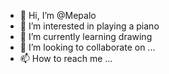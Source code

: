 - 👋 Hi, I’m @Mepalo
- 👀 I’m interested in playing a piano
- 🌱 I’m currently learning drawing
- 💞️ I’m looking to collaborate on ...
- 📫 How to reach me ...

<!---
Mepalo/Mepalo is a ✨ special ✨ repository because its `README.md` (this file) appears on your GitHub profile.
You can click the Preview link to take a look at your changes.
--->

